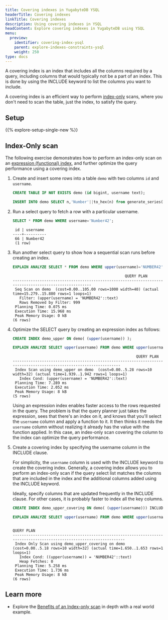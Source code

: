 ```yaml
---
title: Covering indexes in YugabyteDB YSQL
headerTitle: Covering indexes
linkTitle: Covering indexes
description: Using covering indexes in YSQL
headContent: Explore covering indexes in YugabyteDB using YSQL
menu:
  preview:
    identifier: covering-index-ysql
    parent: explore-indexes-constraints-ysql
    weight: 250
type: docs
---
```


A covering index is an index that includes all the columns required by a query, including columns that would typically not be a part of an index. This is done by using the INCLUDE keyword to list the columns you want to include.

A covering index is an efficient way to perform [index-only](https://wiki.postgresql.org/wiki/Index-only_scans) scans, where you don't need to scan the table, just the index, to satisfy the query.

## Setup

{{% explore-setup-single-new %}}

## Index-Only scan

The following exercise demonstrates how to perform an index-only scan on an [expression (functional) index](../expression-index-ysql/), and further optimize the query performance using a covering index.

1. Create and insert some rows into a table `demo` with two columns `id` and `username`.

    ```sql
    CREATE TABLE IF NOT EXISTS demo (id bigint, username text);
    ```

    ```sql
    INSERT INTO demo SELECT n,'Number'||to_hex(n) from generate_series(1,1000) n;
    ```

1. Run a select query to fetch a row with a particular username.

    ```sql
    SELECT * FROM demo WHERE username='Number42';
    ```

    ```caddyfile{.nocopy}
     id | username
    ----+----------
     66 | Number42
     (1 row)
    ```

1. Run another select query to show how a sequential scan runs before creating an index.

    ```sql
    EXPLAIN ANALYZE SELECT * FROM demo WHERE upper(username)='NUMBER42';
    ```

    ```yaml{.nocopy}
                                                      QUERY PLAN
    ------------------------------------------------------------------------------------------------------
     Seq Scan on demo  (cost=0.00..105.00 rows=1000 width=40) (actual time=15.279..15.880 rows=1 loops=1)
       Filter: (upper(username) = 'NUMBER42'::text)
       Rows Removed by Filter: 999
     Planning Time: 0.075 ms
     Execution Time: 15.968 ms
     Peak Memory Usage: 0 kB
    (6 rows)
    ```

1. Optimize the SELECT query by creating an expression index as follows:

    ```sql
    CREATE INDEX demo_upper ON demo( (upper(username)) );
    ```

    ```sql
    EXPLAIN ANALYZE SELECT upper(username) FROM demo WHERE upper(username)='NUMBER42';
    ```

    ```yaml{.nocopy}
                                                           QUERY PLAN
    -------------------------------------------------------------------------------------------------------------------
     Index Scan using demo_upper on demo  (cost=0.00..5.28 rows=10 width=32) (actual time=1.939..1.942 rows=1 loops=1)
       Index Cond: (upper(username) = 'NUMBER42'::text)
     Planning Time: 7.289 ms
     Execution Time: 2.052 ms
     Peak Memory Usage: 8 kB
    (5 rows)
    ```

    Using an expression index enables faster access to the rows requested in the query. The problem is that the query planner just takes the expression, sees that there's an index on it, and knows that you'll select the `username` column and apply a function to it. It then thinks it needs the `username` column without realizing it already has the value with the function applied. In this case, an index-only scan covering the column to the index can optimize the query performance.

1. Create a covering index by specifying the username column in the INCLUDE clause.

    For simplicity, the `username` column is used with the INCLUDE keyword to create the covering index. Generally, a covering index allows you to perform an index-only scan if the query select list matches the columns that are included in the index and the additional columns added using the INCLUDE keyword.

    Ideally, specify columns that are updated frequently in the INCLUDE clause. For other cases, it is probably faster to index all the key columns.

    ```sql
    CREATE INDEX demo_upper_covering ON demo( (upper(username))) INCLUDE (username);
    ```

    ```sql
    EXPLAIN ANALYZE SELECT upper(username) FROM demo WHERE upper(username)='NUMBER42';
    ```

    ```yaml{.nocopy}
                                                                   QUERY PLAN
    ---------------------------------------------------------------------------------------------------------------------
     Index Only Scan using demo_upper_covering on demo  (cost=0.00..5.18 rows=10 width=32) (actual time=1.650..1.653 rows=1     loops=1)
       Index Cond: ((upper(username)) = 'NUMBER42'::text)
       Heap Fetches: 0
     Planning Time: 5.258 ms
     Execution Time: 1.736 ms
     Peak Memory Usage: 8 kB
    (6 rows)
    ```

## Learn more

- Explore the [Benefits of an Index-only scan](https://www.yugabyte.com/blog/how-a-distributed-sql-database-boosts-secondary-index-queries-with-index-only-scan/) in depth with a real world example.
